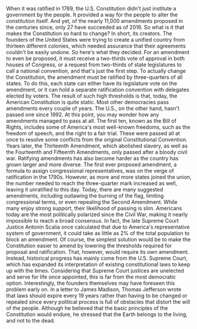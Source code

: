 
When it was ratified in 1789,
the U.S. Constitution didn&#39;t just
institute a government by the people.
It provided a way for the people to alter
the constitution itself.
And yet, of the nearly 11,000 amendments
proposed in the centuries since,
only 27 have succeeded as of 2016.
So what is it that makes the Constitution
so hard to change?
In short, its creators.
The founders of the United States
were trying to create a unified country
from thirteen different colonies,
which needed assurance that their 
agreements couldn&#39;t be easily undone.
So here&#39;s what they decided.
For an amendment to even be proposed,
it must receive 
a two-thirds vote of approval
in both houses of Congress,
or a request from two-thirds 
of state legislatures
to call a national convention,
and that&#39;s just the first step.
To actually change the Constitution,
the amendment must be ratified
by three-quarters of all states.
To do this, each state can either have
its legislature vote on the amendment,
or it can hold a separate 
ratification convention
with delegates elected by voters.
The result of such high thresholds
is that, today, 
the American Constitution is quite static.
Most other democracies pass amendments
every couple of years.
The U.S., on the other hand, 
hasn&#39;t passed one since 1992.
At this point, you may wonder how any
amendments managed to pass at all.
The first ten, 
known as the Bill of Rights,
includes some of America&#39;s 
most well-known freedoms,
such as the freedom of speech,
and the right to a fair trial.
These were passed all at once
to resolve some conflicts from 
the original Constitutional Convention.
Years later, the Thirteenth Amendment,
which abolished slavery,
as well as the Fourteenth 
and Fifteenth Amendments,
only passed after a bloody civil war.
Ratifying amendments 
has also become harder
as the country has grown larger
and more diverse.
The first ever proposed amendment,
a formula to assign 
congressional representatives,
was on the verge of ratification
in the 1790s.
However, as more and more states
joined the union,
the number needed to reach 
the three-quarter mark increased as well,
leaving it unratified to this day.
Today, there are many 
suggested amendments,
including outlawing 
the burning of the flag,
limiting congressional terms,
or even repealing the Second Amendment.
While many enjoy strong support,
their likelihood of passing is slim.
Americans today are the most politically
polarized since the Civil War,
making it nearly impossible to reach
a broad consensus.
In fact, the late Supreme Court Justice
Antonin Scalia
once calculated that due to America&#39;s
representative system of government,
it could take as little as 2% of the total
population to block an amendment.
Of course, the simplest solution would be
to make the Constitution easier to amend
by lowering the thresholds required
for proposal and ratification.
That, however, would require 
its own amendment.
Instead, historical progress has mainly
come from the U.S. Supreme Court,
which has expanded its interpretation
of existing constitutional laws
to keep up with the times.
Considering that Supreme Court justices
are unelected
and serve for life once appointed,
this is far from 
the most democratic option.
Interestingly, the founders themselves
may have foreseen this problem early on.
In a letter to James Madison,
Thomas Jefferson wrote 
that laws should expire every 19 years
rather than having to be changed
or repealed
since every political process 
is full of obstacles
that distort the will of the people.
Although he believed
that the basic principles 
of the Constitution would endure,
he stressed that the Earth belongs
to the living,
and not to the dead.
